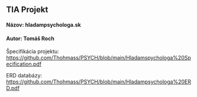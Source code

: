 ## TIA Projekt

#### Názov: hladampsychologa.sk

#### Autor: Tomáš Roch

Špecifikácia projektu: https://github.com/Thohmass/PSYCH/blob/main/Hladamspychologa%20Specification.pdf

ERD databázy: https://github.com/Thohmass/PSYCH/blob/main/Hladampsychologa%20ERD.pdf
